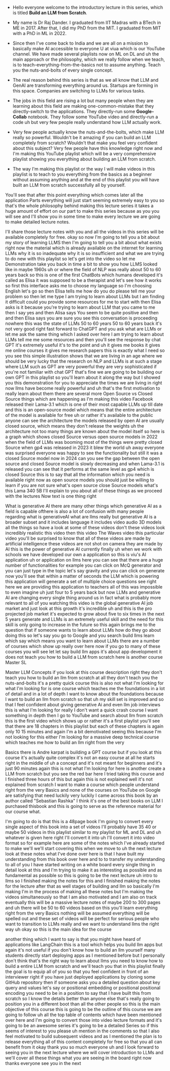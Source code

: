 * Hello everyone welcome to the introductory lecture in this series, which is titled __Build an LLM from Scratch__.

* My name is Dr Raj Dander. I graduated from IIT Madras with a BTech in ME in 2017. After that, I did my PhD from the MIT. I graduated from MIT with a PhD in ML in 2022.

* Since then I've come back to India and we are all on a mission to basically make AI accessible to everyone U at viua which is our YouTube channel. We have made several playlists now on ML on DL 
and uh the main approach or the philosophy, which we really follow when we teach, is to teach-everything-from-the-basics not to assume anything. Teach you the nuts-and-bolts of every single concept. 

* The real reason behind this series is that as we all know that LLM and GenAI are transforming everything around us. Startups are forming in this space. Companies are switching to LLMs for various tasks. 

* The jobs in this field are rising a lot but many people when they are learning about this field are making one-common-mistake that they directly-switch to the applications. They directly-run some __Google-Collab__ notebook. They follow some YouTube video and directly-run a code uh but very few people really understand how LLM actually work. 

* Very few people actually know the nuts-and-the-bolts, which make LLM really so powerful. Wouldn't be it amazing if you can build an LLM completely from scratch? Wouldn't that make you feel very confident about this subject? Very few people have this knowledge right now and I'm making this YouTube playlist which will be a very comprehensive playlist showing you everything about building an
LLM from scratch.

* The way I'm making this playlist or the way I will make videos in this playlist is to teach to you everything from the basics as a beginner without assuming anything and at the end of this playlist you will have built an LLM from scratch successfully all by yourself.

You'll see that after this point everything which comes later all the
application Parts everything will just start seeming extremely easy to
you so that's the whole philosophy behind making this lecture series it
takes a huge amount of effort on our
part to make this series because as you
you will see and I'll show you in some
time to make every lecture we are going
to make detailed lecture notes.

I'll share those lecture notes with you and
all the videos in this series will be
available completely for free.  okay so now I'm going to tell you a
bit about my story of learning LLMS then I'm going to tell you a bit 
about what exists right now the material which is
already available on the internet for learning LLMs why it is so inadequate
why it is so insufficient and what we are trying to do new with this playlist
so let's get into the video so let me Demonstration
take you back in time a bit to show you
how LLMS looked like in maybe 1960s uh or where the field of NLP
 was really about 50 to 60 years back so this is one of the
first ChatBots which humans developed it's called as Elisa it was supposed to
be a therapist and let's see how it works so first this interface asks me to
choose my language so I'm choosing English let's
go so then Elisa tells me how do you do
please tell me your problem so then let
me type I am trying to learn about LLMs but I am finding it
difficult could you provide some resources for me to start with then Elisa asks is it because
you're trying to learn about LLM that you came to me then
I say yes and then Alisa says You seem to be quite positive and then and then Elisa
says you are sure you see this conversation is proceeding nowhere this
was the state of LLMs 50 to 60 years 50 to 60 years back it's
not very good right fast forward to ChatGPT and you
ask what are LLMs or let me ask the same thing which I asked over
here I am trying to learn about LLMs tell me me some
resources and then you'll see the response by chat GPT it's extremely
useful it's to the point and uh it gives
me books it gives me online courses it
gives me research papers this is exactly
what I need so you see this simple
illustration shows that we are living in
an age where we should be very lucky
that the research on NLP and LLMs is
at such a stage where LLM such as GPT are very powerful
they are very sophisticated if you're not familiar
with chat GPT that's fine we are going
to be building our own GPT in this
playlist so you'll learn about it along
the way but I showed you this
demonstration for you to appreciate the
times we are living in right now llms
have become really powerful and uh
that's the first motivation to really
learn about them there are several more
Open Source vs Closed Source
things which are happening as I'm making
this video 
Facebook released their Lama-3.1 which is one of their most capable
LLMs up till date and this is an open-source model which means
that the entire architecture of the model is available for free uh or rather
it's available to the public anyone can see the architecture the models released
by open AI are usually closed source, which means they don't release the
weights uh the architecture not too many
things are known about the model itself
so here is a graph which shows closed
Source versus open source models in 2022
when the field of LLMs was booming most of the things were
pretty closed Source when gp4 was
released in 2023 it blew the world uh
away everyone was surprised everyone was
happy to see the functionality but still
it was a closed Source model now in
2024 can you see the gap between the
open source and closed Source model is
slowly decreasing and when Lama-3.1 is
released you can see that it performs at
the same level as gp4 which is closed
Source this is to say that all the
information which you need is available
right now as open source models you
should just be willing to learn if you
are not sure what's open source close
Source models what's this Lama 340 5B
I'll explain to you about all of these
things as we proceed with the
lectures Now text is one thing right

What is generative AI there are many other things which
generative AI as a field is capable ofthere is also a lot of confusion with
many people regarding what is generativeAI what are llms really but generative
AI is a broader subset and it includes
language it includes video audio 3D
models all the things so have a look at
some of these videos don't these videos look
incredibly realistic this video then this video The Waves video this
particular video you'll be surprised to know that all of these videos are made
by artificial intelligence these videos are not shot on camera they are made by
AI this is the power of generative AI currently finally uh when we work with
schools we have developed our own a
application so this is viu's AI application uh or application on llms
here you can see that there are a huge number of functionalities for example
you can click on McQ generator and you
can just type in the topic let's say
gravity and you can click on generate
now you'll see that within a matter of
seconds the LLM which is powering this application will
generate a set of multiple choice questions see right here we are
providing this application to teachers all of this was impossible to even
imagine uh just four to 5 years back but
now LLMs and generative AI are changing every single thing
around us in fact what is probably more relevant to all of you watching this
video is the global generative AI job market and just look at this growth it's
incredible uh and this is the pro projected job market it's expected to
grow about five to six times in the next
5 years generate and LLMs is an extremely useful skill and
the need for this skill is only going to
increase in the future so this again
brings me to the question that if
someone wants to learn about LLMs how do they go about
doing this so let's say you go to Google
and you search build llms learn which
say which means you want to learn about
LLMs there are a number of courses which show up really over
here now if you go to many of these courses you will see let let say build
llm apps it's about app development it
does not teach you how to build a LLM from scratch here is another course Master SL

Master LLM Concepts if you look at this course description
right they don't teach you how to build an llm from scratch at all they don't
teach you the nuts-and-bolts it's a
pretty quick course this is also not what I'm looking for what I'm looking
for is one course which teaches me the foundations in a lot of detail and in a
lot of depth I want to know about the foundations because I want to build an
llm from scratch so that uh my skill set is improved and so that I feel confident
about giving generative Ai and even llm job interviews this is what I'm looking
for really I don't want a quick crash course I want something in
depth then I go to YouTube and search about llm from scratch this is the first
video which shows up or rather it's a first playlist you'll see that there are
18 chapters in this playlist but each of these chapters is again only 10 15
minutes and again I'm a bit demotivated seeing this because I'm not looking for
this either I'm looking for a massive deep technical course which teaches me
how to build an llm right from the very

Basics there is Andre karpat is building a GPT course but if you look at this
course it's actually quite complex it's not an easy course at all he starts
right in the middle of uh a concept and it's not meant for beginners and it's just 90 minutes again this is not what
I'm looking for here is another create a
LLM from scratch but you see the red bar here I tried taking
this course and I finished three hours of this but again this is not explained
well it's not explained from scratch I want to make a course which people
understand right from the very Basics and none of the courses on YouTube on
Google are satisfying that need luckily very luckily I came across this book by
an author called "Sebastian Rashka" I think it's one of the best books on
LLM I purchased thisbook and this is going to serve as the
reference material for our course what.

I'm going to do is that this is a 48page book I'm going to convert every
single aspect of this book into a set of
videos I'll probably have 35 40 or maybe
50 videos in this playlist similar to my
playlist for ML and DL and uh whatever is given here right I'll convert it into
uh I'll convert it into video format
so for example here are some of the
notes which I've already started to make
we'll we'll start covering this when we
move to uh the next lecture look at
these notes what I've done over here is
that I have built my understanding from
this book over here and to to transfer
my understanding to all of you I have
started writing on a white board every
single thing in detail look at this and
I'm trying to make it as interesting as
possible and as fundamental as possible
so this is going to be the next lecture
uh intro to llms so I finished making
the notes for this and I finished making
the notes for the lecture after that as
well stages of building and llm so
basically I'm making I'm in the process
of making all these notes but I'm making
the videos simultaneously so that I am
also motivated and I am also on track
eventually this will be a massive
lecture notes of maybe 200 to 300 pages
and uh there will be 50 to 60 videos
based on this you'll learn everything
right from the very Basics nothing will
be assumed everything will be spelled
out and these set of videos will be
perfect for serious people who want to
transition to LLMs
really and we want to understand llms
the right
way uh okay so this is the main idea for
the course

another thing which I want to say is that you might have heard of
applications like LangChain this is a tool which helps you build llm apps but
again it's not useful if you don't know how to build an llm yourself many
students directly start deploying apps as I mentioned before but I personally
don't think that's the right way to learn about llms you need to know how to
build a entire LLM from scratch and we'll teach you that in this
playlist finally the goal is to equip
all of you so that you feel confident in
front of an interviewer right if you
have just deployed applications by
cloning some GitHub repository then if
someone asks you a detailed question
about key query and values let's say or
positional embedding or positional
positional encoding you need to be in a
position to say that I have built this
from scratch so I know the details
better than anyone
else that's really going to position you
in a different boot than all the other
people so this is the main objective of
this course this is going to be the
outline of this course we are going to
follow uh all the top table of contents
which have been mentioned over here and
I'm going to convert those into video
lecture formats and it's going to be an
awesome series it's going to be a
detailed Series so if this seems of
interest to you please uh mention in the
comments so that I also feel motivated
to build subsequent videos and as I
mentioned the plan is to release
everything all of this content
completely for free so that you all can
benefit from
it okay thank you so much everyone uh
and I look forward to seeing you in the
next lecture where we will cover
introduction to LLMs
and we'll cover all these things what
you are seeing in the board right now
thanks everyone see you in the next


